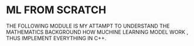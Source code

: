 # ML FROM SCRATCH

THE FOLLOWING MODULE IS MY ATTAMPT TO UNDERSTAND THE MATHEMATICS BACKGROUND HOW MUCHINE LEARNING MODEL WORK , THUS IMPLEMENT EVERYTHING IN C++.
